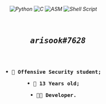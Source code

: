 <em align="center">
  
![Python](https://img.shields.io/badge/Python-14354C?style=for-the-badge&logo=python&logoColor=white)
![C](https://img.shields.io/badge/C-00599C?style=for-the-badge&logo=c&logoColor=white)
![ASM](https://img.shields.io/badge/Assembly-9e7a26?style=for-the-badge)
![Shell Script](https://img.shields.io/badge/Shell_Script-121011?style=for-the-badge&logo=gnu-bash&logoColor=white)

</em>

<pre align="center">
<h2 align="center">
  <em>arisook#7628</em>
</h2>
<b>

• 🎩 Offensive Security student;

• 🎂 13 Years old;

• 👨‍💻 Developer.

</b>
</pre>
